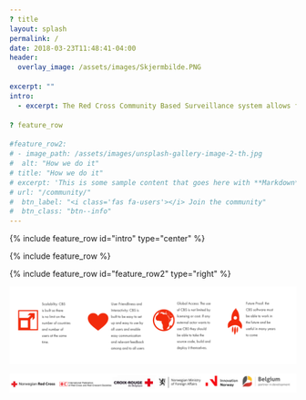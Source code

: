 ```yaml
---
? title
layout: splash
permalink: /
date: 2018-03-23T11:48:41-04:00
header:
  overlay_image: /assets/images/Skjermbilde.PNG

excerpt: ""
intro:
  - excerpt: The Red Cross Community Based Surveillance system allows for people to report on health risks in their communities. By monitoring real-time data, we can respond to an outbreak before it spins out of control, thereby saving lives.

? feature_row

#feature_row2:
# - image_path: /assets/images/unsplash-gallery-image-2-th.jpg
#  alt: "How we do it"
# title: "How we do it"
# excerpt: 'This is some sample content that goes here with **Markdown** formatting. Right aligned with'
# url: "/community/"
#  btn_label: "<i class='fas fa-users'></i> Join the community"
#  btn_class: "btn--info"
---
```


{% include feature_row id="intro" type="center" %}

{% include feature_row %}

{% include feature_row id="feature_row2" type="right" %}

<a href="/assets/images/Frontpageimage2.png"><img src="/assets/images/Frontpageimage21.png"></a>
  
 <a href="/assets/images/logos2.png"><img src="/assets/images/logos2.png"></a>

